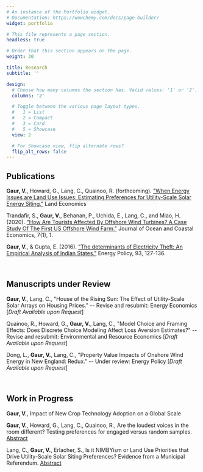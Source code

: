```yaml
---
# An instance of the Portfolio widget.
# Documentation: https://wowchemy.com/docs/page-builder/
widget: portfolio

# This file represents a page section.
headless: true

# Order that this section appears on the page.
weight: 30

title: Research
subtitle: ''

design:
  # Choose how many columns the section has. Valid values: '1' or '2'.
  columns: '2'

  # Toggle between the various page layout types.
  #   1 = List
  #   2 = Compact
  #   3 = Card
  #   5 = Showcase
  view: 2

  # For Showcase view, flip alternate rows?
  flip_alt_rows: false
---
```


## Publications

**Gaur, V.**, Howard, G., Lang, C., Quainoo, R. (forthcoming). ["When Energy Issues are Land Use Issues: Estimating Preferences for Utility-Scale Solar Energy Siting."](uploads/LandEcon.pdf) Land Economics

Trandafir, S., **Gaur, V.**, Behanan, P., Uchida, E., Lang, C., and Miao, H. (2020). ["How Are Tourists Affected By Offshore Wind Turbines? A Case Study Of The First US Offshore Wind Farm."](https://cbe.miis.edu/cgi/viewcontent.cgi?article=1127&context=joce) Journal of Ocean and Coastal Economics, 7(1), 1.

**Gaur, V.**, & Gupta, E. (2016). ["The determinants of Electricity Theft: An Empirical Analysis of Indian States."](https://www.sciencedirect.com/science/article/pii/S0301421516300878?casa_token=Dq6HjRliVtAAAAAA:SrViZpmz6gBMeUDxh07ruBk8VF0cdpR5n5yIdhPb5H2EYvjQU_cQQ4IWjgjfYqnxJiqw2H6_jQ) Energy Policy, 93, 127-136.

<br>

## Manuscripts under Review

**Gaur, V.**, Lang, C., "House of the Rising Sun: The Effect of Utility-Scale Solar Arrays on Housing Prices." -- Revise and resubmit: Energy Economics 
[*Draft Available upon Request*]

Quainoo, R., Howard, G., **Gaur, V.**, Lang, C., "Model Choice and Framing Effects: Does Discrete Choice Modeling Affect Loss Aversion Estimates?" -- Revise and resubmit: Environmental and Resource Economics 
[*Draft Available upon Request*]

Dong, L., **Gaur, V.**, Lang, C., "Property Value Impacts of Onshore Wind Energy in New England: Redux." -- Under review: Energy Policy 
[*Draft Available upon Request*]

<br>

## Work in Progress

**Gaur, V.**, Impact of New Crop Technology Adoption on a Global Scale

**Gaur, V.**, Howard, G., Lang, C., Quainoo, R., Are the loudest voices in the room different? Testing preferences for engaged versus random samples. [Abstract](uploads/Abstract_Engaged.pdf)

Lang, C., **Gaur, V.**, Erlacher, S., Is it NIMBYism or Land Use Priorities that Drive Utility-Scale Solar Siting Preferences? Evidence from a Municipal Referendum. [Abstract](uploads/Abstract_SolarNK.pdf) 
